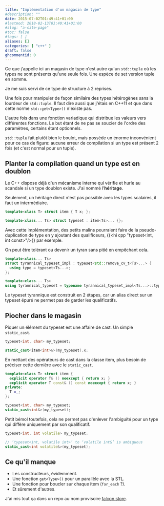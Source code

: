 ```yaml
---
title: "Implémentation d'un magasin de type"
#description: ""
date: 2015-07-02T01:49:41+01:00
#lastmod: 2018-02-13T03:40:41+01:00
#slug: "a-site-page"
#toc: false
#tags: [ ]
aliases: []
categories: [ "c++" ]
draft: false
ghcommentid: 0
---
```


Ce que j'appelle ici un magasin de type n'est autre qu'un `std::tuple` où les types ne sont présents qu'une seule fois. Une espèce de set version tuple en somme.

Je me suis servi de ce type de structure à 2 reprises.

Une fois pour manipuler de façon similaire des types hétérogènes sans la lourdeur de `std::tuple`. Il faut dire aussi que j'étais en C++11 et que dans cette norme `std::get<Type>()` n'existe pas.

L'autre fois dans une fonction variadique qui distribue les valeurs vers différentes fonctions. Le but étant de ne pas se soucier de l'ordre des paramètres, certains étant optionnels.

`std::tuple` fait plutôt bien le boulot, mais possède un énorme inconvénient pour ce cas de figure: aucune erreur de compilation si un type est présent 2 fois (et c'est normal pour un tuple).

## Planter la compilation quand un type est en doublon

Le C++ dispose déjà d'un mécanisme interne qui vérifie et hurle au scandale si un type doublon existe. J'ai nommé l'**héritage**.

Seulement, un héritage direct n'est pas possible avec les types scalaires, il faut un intermédiaire.

```cpp
template<class T> struct item { T x; };

template<class... Ts> struct typeset : item<Ts>... {};
```

Avec cette implémentation, des petits malins pourraient faire de la pseudo-duplication de type en y ajoutant des qualificeurs, {{<hi cpp "typeset<int, int const>"/>}} par exemple.

On peut être tolérant ou devenir un tyran sans pitié en empêchant cela.

```cpp
template<class... Ts>
struct tyrannical_typeset_impl : typeset<std::remove_cv_t<Ts>...> {
  using type = typeset<Ts...>;
};

template<class... Ts>
using tyrannical_typeset = typename tyrannical_typeset_impl<Ts...>::type;
```

Le typeset tyrannique est construit en 2 étapes, car un alias direct sur un typeset épuré ne permet pas de garder les qualificatifs.


## Piocher dans le magasin

Piquer un élément du typeset est une affaire de cast. Un simple `static_cast`.

```cpp
typeset<int, char> my_typeset;

static_cast<item<int>&>(my_typeset).x;
```

En mettant des opérateurs de cast dans la classe item, plus besoin de préciser cette dernière avec le `static_cast`.

```cpp
template<class T> struct item {
  explicit operator T& () noexcept { return x; }
  explicit operator T const& () const noexcept { return x; }
private:
  T x_;
};
```
```cpp
typeset<int, char> my_typeset;
static_cast<int&>(my_typeset);
```

Petit bémol toutefois, cela ne permet pas d'enlever l'ambiguïté pour un type qui diffère uniquement par son qualificatif.

```cpp
typeset<int, int volatile> my_typeset;

// ‘typeset<int, volatile int>’ to ‘volatile int&’ is ambiguous
static_cast<int volatile&>(my_typeset);
```

## Ce qu'il manque

- Les constructeurs, évidemment.
- Une fonction `get<Type>()` pour un parallèle avec la STL.
- Une fonction pour boucler sur chaque item (`for_each` ?).
- Et sûrement d'autres.

J'ai mis tout ça dans un repo au nom provisoire [falcon.store](https://github.com/jonathanpoelen/falcon.store).
